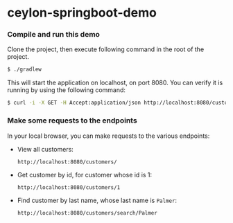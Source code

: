 # ceylon-springboot-demo

### Compile and run this demo

Clone the project, then execute following command in the root of the project.

```sh
$ ./gradlew
```
    
This will start the application on localhost, on port 8080. You can verify it is running by using the following command:

```sh
$ curl -i -X GET -H Accept:application/json http://localhost:8080/customers/
```

### Make some requests to the endpoints

In your local browser, you can make requests to the various endpoints:

* View all customers:

  `http://localhost:8080/customers/`

* Get customer by id, for customer whose id is 1:

  `http://localhost:8080/customers/1`
    
* Find customer by last name, whose last name is `Palmer`:

  `http://localhost:8080/customers/search/Palmer`
